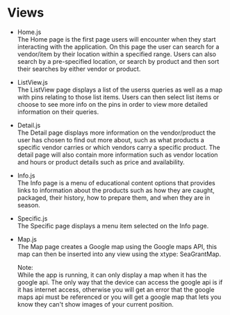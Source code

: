 # Views

* Home.js  
	The Home page is the first page users will encounter when they start interacting with the application. On this page the user can search for a vendor/item by their location within a specified range. Users can also search by a pre-specified location, or search by product and then sort their searches by either vendor or product.

* ListView.js  
	The ListView page displays a list of the userss queries as well as a map with pins relating to those list items. Users can then select list items or choose to see more info on the pins in order to view more detailed information on their queries.

* Detail.js  
	The Detail page displays more information on the vendor/product the user has chosen to find out more about, such as what products a specific vendor carries or which vendors carry a specific product. The detail page will also contain more information such as vendor location and hours or product details such as price and availability.

* Info.js  
	The Info page is a menu of educational content options that provides links to information about the products such as how they are caught, packaged, their history, how to prepare them, and when they are in season.

* Specific.js  
	The Specific page displays a menu item selected on the Info page.

* Map.js  
	The Map page creates a Google map using the Google maps API, this map can then be inserted into any view using the xtype: SeaGrantMap.

	Note:    
	While the app is running, it can only display a map when it has the google api. The only way that the device can access the google api is if it has internet access, otherwise you will get an error that the google maps api must be referenced or you will get a google map that lets you know they can't show images of your current position.


